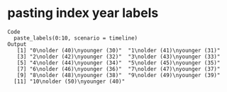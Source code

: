 # pasting index year labels

    Code
      paste_labels(0:10, scenario = timeline)
    Output
       [1] "0\nolder (40)\nyounger (30)"  "1\nolder (41)\nyounger (31)" 
       [3] "2\nolder (42)\nyounger (32)"  "3\nolder (43)\nyounger (33)" 
       [5] "4\nolder (44)\nyounger (34)"  "5\nolder (45)\nyounger (35)" 
       [7] "6\nolder (46)\nyounger (36)"  "7\nolder (47)\nyounger (37)" 
       [9] "8\nolder (48)\nyounger (38)"  "9\nolder (49)\nyounger (39)" 
      [11] "10\nolder (50)\nyounger (40)"


